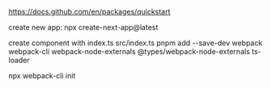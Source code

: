 https://docs.github.com/en/packages/quickstart

create new app:
npx create-next-app@latest

create component with index.ts
src/index.ts
pnpm add --save-dev webpack webpack-cli webpack-node-externals @types/webpack-node-externals ts-loader 

npx webpack-cli init



